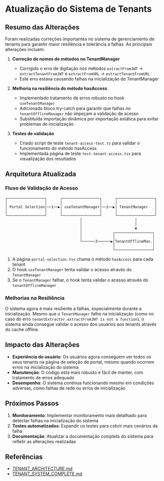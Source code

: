 # Atualização do Sistema de Tenants

## Resumo das Alterações

Foram realizadas correções importantes no sistema de gerenciamento de tenants para garantir maior resiliência e tolerância a falhas. As principais alterações incluem:

1. **Correção de nomes de métodos no TenantManager**
   - Corrigido o erro de digitação nos métodos `extractFromJWT` → `extractTenantFromJWT` e `extractFromURL` → `extractTenantFromURL`
   - Este erro estava causando falhas na inicialização do TenantManager

2. **Melhoria na resiliência do método hasAccess**
   - Implementado tratamento de erros robusto no hook `useTenantManager`
   - Adicionado bloco try-catch para garantir que falhas no `tenantOfflineManager` não impeçam a validação de acesso
   - Substituída importação dinâmica por importação estática para evitar problemas de inicialização

3. **Testes de validação**
   - Criado script de teste `tenant-access-test.ts` para validar o funcionamento do método hasAccess
   - Implementada página de teste `test-tenant-access.tsx` para visualização dos resultados

## Arquitetura Atualizada

### Fluxo de Validação de Acesso

```
┌─────────────────┐      ┌─────────────────┐      ┌─────────────────┐
│                 │      │                 │      │                 │
│ Portal Selection│──1──▶│ useTenantManager│──2──▶│ TenantManager   │
│                 │      │                 │      │                 │
└─────────────────┘      └─────────────────┘      └─────────────────┘
                                  │                        │
                                  │                        │
                                  │                        ▼
                                  │              ┌─────────────────┐
                                  │              │                 │
                                  └──────3──────▶│TenantOfflineMan.│
                                                 │                 │
                                                 └─────────────────┘
```

1. A página `portal-selection.tsx` chama o método `hasAccess` para cada tenant
2. O hook `useTenantManager` tenta validar o acesso através do `TenantManager`
3. Se o `TenantManager` falhar, o hook tenta validar o acesso através do `tenantOfflineManager`

### Melhorias na Resiliência

O sistema agora é mais resiliente a falhas, especialmente durante a inicialização. Mesmo que o `TenantManager` falhe na inicialização (como no caso do erro `tenantExtractor.extractFromJWT is not a function`), o sistema ainda consegue validar o acesso dos usuários aos tenants através do cache offline.

## Impacto das Alterações

- **Experiência do usuário**: Os usuários agora conseguem ver todos os seus tenants na página de seleção de portal, mesmo quando ocorrem erros na inicialização do sistema
- **Manutenção**: O código está mais robusto e fácil de manter, com tratamento de erros adequado
- **Desempenho**: O sistema continua funcionando mesmo em condições adversas, como falhas de rede ou erros de inicialização

## Próximos Passos

1. **Monitoramento**: Implementar monitoramento mais detalhado para detectar falhas na inicialização do sistema
2. **Testes automatizados**: Expandir os testes para cobrir mais cenários de falha
3. **Documentação**: Atualizar a documentação completa do sistema para refletir as alterações realizadas

## Referências

- [TENANT_ARCHITECTURE.md](./TENANT_ARCHITECTURE.md)
- [TENANT_SYSTEM_COMPLETE.md](./TENANT_SYSTEM_COMPLETE.md)